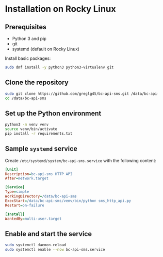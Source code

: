 # Installation on Rocky Linux

## Prerequisites
- Python 3 and pip
- git
- systemd (default on Rocky Linux)

Install basic packages:
```bash
sudo dnf install -y python3 python3-virtualenv git
```

## Clone the repository
```bash
sudo git clone https://github.com/greglg45/bc-api-sms.git /data/bc-api-sms
cd /data/bc-api-sms
```

## Set up the Python environment
```bash
python3 -m venv venv
source venv/bin/activate
pip install -r requirements.txt
```

## Sample `systemd` service
Create `/etc/systemd/system/bc-api-sms.service` with the following content:
```ini
[Unit]
Description=bc-api-sms HTTP API
After=network.target

[Service]
Type=simple
WorkingDirectory=/data/bc-api-sms
ExecStart=/data/bc-api-sms/venv/bin/python sms_http_api.py
Restart=on-failure

[Install]
WantedBy=multi-user.target
```

## Enable and start the service
```bash
sudo systemctl daemon-reload
sudo systemctl enable --now bc-api-sms.service
```

